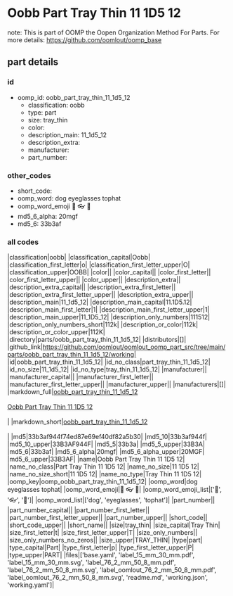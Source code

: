 # Oobb Part Tray Thin 11 1D5 12  

note: This is part of OOMP the Oopen Organization Method For Parts. For more details: https://github.com/oomlout/oomp_base

##  part details





### id
* oomp_id: oobb_part_tray_thin_11_1d5_12
  * classification: oobb
  * type: part
  * size: tray_thin
  * color: 
  * description_main: 11_1d5_12
  * description_extra: 
  * manufacturer: 
  * part_number: 

### other_codes
* short_code: 
* oomp_word: dog eyeglasses tophat
* oomp_word_emoji :dog: :eyeglasses: :tophat:
* md5_6_alpha: 20mgf
* md5_6: 33b3af

### all codes 
|classification|oobb|
|classification_capital|Oobb|
|classification_first_letter|o|
|classification_first_letter_upper|O|
|classification_upper|OOBB|
|color||
|color_capital||
|color_first_letter||
|color_first_letter_upper||
|color_upper||
|description_extra||
|description_extra_capital||
|description_extra_first_letter||
|description_extra_first_letter_upper||
|description_extra_upper||
|description_main|11_1d5_12|
|description_main_capital|11.1D5.12|
|description_main_first_letter|1|
|description_main_first_letter_upper|1|
|description_main_upper|11_1D5_12|
|description_only_numbers|111512|
|description_only_numbers_short|112k|
|description_or_color|112k|
|description_or_color_upper|112K|
|directory|parts/oobb_part_tray_thin_11_1d5_12|
|distributors|[]|
|github_link|https://github.com/oomlout/oomlout_oomp_part_src/tree/main/parts/oobb_part_tray_thin_11_1d5_12/working|
|id|oobb_part_tray_thin_11_1d5_12|
|id_no_class|part_tray_thin_11_1d5_12|
|id_no_size|11_1d5_12|
|id_no_type|tray_thin_11_1d5_12|
|manufacturer||
|manufacturer_capital||
|manufacturer_first_letter||
|manufacturer_first_letter_upper||
|manufacturer_upper||
|manufacturers|[]|
|markdown_full|[oobb_part_tray_thin_11_1d5_12](https://github.com/oomlout/oomlout_oomp_part_src/tree/main/parts/oobb_part_tray_thin_11_1d5_12/working)<br>[](https://github.com/oomlout/oomlout_oomp_part_src/tree/main/parts/oobb_part_tray_thin_11_1d5_12/working)<br>[Oobb Part Tray Thin 11 1D5 12](https://github.com/oomlout/oomlout_oomp_part_src/tree/main/parts/oobb_part_tray_thin_11_1d5_12/working)<br><br>|
|markdown_short|[oobb_part_tray_thin_11_1d5_12](https://github.com/oomlout/oomlout_oomp_part_src/tree/main/parts/oobb_part_tray_thin_11_1d5_12/working)<br><br>|
|md5|33b3af944f74ed87e69ef40df82a5b30|
|md5_10|33b3af944f|
|md5_10_upper|33B3AF944F|
|md5_5|33b3a|
|md5_5_upper|33B3A|
|md5_6|33b3af|
|md5_6_alpha|20mgf|
|md5_6_alpha_upper|20MGF|
|md5_6_upper|33B3AF|
|name|Oobb Part Tray Thin 11 1D5 12|
|name_no_class|Part Tray Thin 11 1D5 12|
|name_no_size|11 1D5 12|
|name_no_size_short|11 1D5 12|
|name_no_type|Tray Thin 11 1D5 12|
|oomp_key|oomp_oobb_part_tray_thin_11_1d5_12|
|oomp_word|dog eyeglasses tophat|
|oomp_word_emoji|:dog: :eyeglasses: :tophat:|
|oomp_word_emoji_list|[':dog:', ':eyeglasses:', ':tophat:']|
|oomp_word_list|['dog', 'eyeglasses', 'tophat']|
|part_number||
|part_number_capital||
|part_number_first_letter||
|part_number_first_letter_upper||
|part_number_upper||
|short_code||
|short_code_upper||
|short_name||
|size|tray_thin|
|size_capital|Tray Thin|
|size_first_letter|t|
|size_first_letter_upper|T|
|size_only_numbers||
|size_only_numbers_no_zeros||
|size_upper|TRAY_THIN|
|type|part|
|type_capital|Part|
|type_first_letter|p|
|type_first_letter_upper|P|
|type_upper|PART|
|files|['base.yaml', 'label_15_mm_30_mm.pdf', 'label_15_mm_30_mm.svg', 'label_76_2_mm_50_8_mm.pdf', 'label_76_2_mm_50_8_mm.svg', 'label_oomlout_76_2_mm_50_8_mm.pdf', 'label_oomlout_76_2_mm_50_8_mm.svg', 'readme.md', 'working.json', 'working.yaml']|

